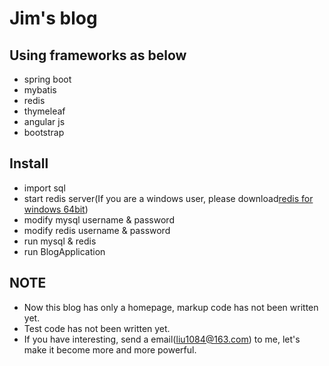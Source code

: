 # Jim's blog

## Using frameworks as below

- spring boot
- mybatis
- redis
- thymeleaf
- angular js
- bootstrap

## Install

- import sql
- start redis server(If you are a windows user,
please download[redis for windows 64bit](https://github.com/liu1084/redises))
- modify mysql username & password
- modify redis username & password
- run mysql & redis
- run BlogApplication

## NOTE

- Now this blog has only a homepage, markup code has not been written yet.
- Test code has not been written yet.
- If you have interesting, send a email([liu1084@163.com](liu1084@163.com)) to me,
let's make it become more and more powerful.
